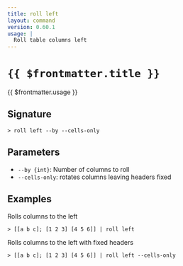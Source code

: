 ```yaml
---
title: roll left
layout: command
version: 0.60.1
usage: |
  Roll table columns left
---
```


# `{{ $frontmatter.title }}`

<div style='white-space: pre-wrap;'>{{ $frontmatter.usage }}</div>

## Signature

`> roll left --by --cells-only`

## Parameters

- `--by {int}`: Number of columns to roll
- `--cells-only`: rotates columns leaving headers fixed

## Examples

Rolls columns to the left

```shell
> [[a b c]; [1 2 3] [4 5 6]] | roll left
```

Rolls columns to the left with fixed headers

```shell
> [[a b c]; [1 2 3] [4 5 6]] | roll left --cells-only
```
